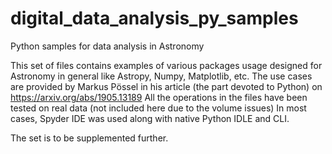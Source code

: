 # digital_data_analysis_py_samples
Python samples for data analysis in Astronomy

This set of files contains examples of various packages usage designed for Astronomy in general like Astropy, Numpy, Matplotlib, etc.
The use cases are provided by Markus Pössel in his article (the part devoted to Python) on https://arxiv.org/abs/1905.13189
All the operations in the files have been tested on real data (not included here due to the volume issues)
In most cases, Spyder IDE was used along with native Python IDLE and CLI.

The set is to be supplemented further.
